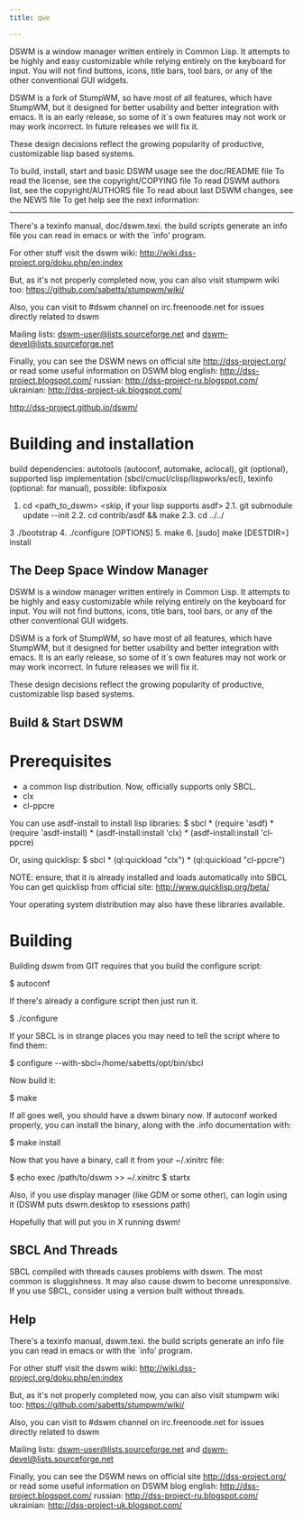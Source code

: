 ```yaml
---
title: qwe

---
```


DSWM is a window manager written entirely in Common Lisp. It
attempts to be highly and easy customizable while relying entirely on the
keyboard for input. You will not find buttons, icons, title bars, tool
bars, or any of the other conventional GUI widgets.

DSWM is a fork of StumpWM, so have most of all features, which have
StumpWM, but it designed for better usability and better integration with
emacs. It is an early release, so some of it`s own features may not work
or may work incorrect. In future releases we will fix it.

These design decisions reflect the growing popularity of productive,
customizable lisp based systems.

To build, install, start and basic DSWM usage see the doc/README file
To read the license, see the copyright/COPYING file
To read DSWM authors list, see the copyright/AUTHORS file
To read about last DSWM changes, see the NEWS file
To get help see the next information:

----

There's a texinfo manual, doc/dswm.texi. the build scripts generate an
info file you can read in emacs or with the `info' program.

For other stuff visit the dswm wiki:
http://wiki.dss-project.org/doku.php/en:index

But, as it's not properly completed now, you can also visit stumpwm wiki too:
https://github.com/sabetts/stumpwm/wiki/

Also, you can visit to #dswm channel on irc.freenoode.net for issues directly related to dswm

Mailing lists: dswm-user@lists.sourceforge.net and dswm-devel@lists.sourceforge.net

Finally, you can see the DSWM news on official site
http://dss-project.org/
or read some useful information on DSWM blog
english: http://dss-project.blogspot.com/
russian: http://dss-project-ru.blogspot.com/
ukrainian: http://dss-project-uk.blogspot.com/

http://dss-project.github.io/dswm/

# Building and installation

build dependencies: autotools (autoconf, automake, aclocal), git (optional), supported lisp implementation (sbcl/cmucl/clisp/lispworks/ecl), texinfo (optional: for manual), possible: libfixposix

1. cd <path_to_dswm>
<skip, if your lisp supports asdf>
2.1. git submodule update --init
2.2. cd contrib/asdf && make
2.3. cd ../../
<end skip>
3 ./bootstrap
4. ./configure [OPTIONS]
5. make
6. [sudo] make [DESTDIR=<destination_dir>] install

The Deep Space Window Manager
------------------------

DSWM is a window manager written entirely in Common Lisp. It
attempts to be highly and easy customizable while relying entirely on the
keyboard for input. You will not find buttons, icons, title bars, tool
bars, or any of the other conventional GUI widgets.

DSWM is a fork of StumpWM, so have most of all features, which have
StumpWM, but it designed for better usability and better integration with
emacs. It is an early release, so some of it`s own features may not work
or may work incorrect. In future releases we will fix it.

These design decisions reflect the growing popularity of productive,
customizable lisp based systems.

Build & Start DSWM
---------------------

Prerequisites
=============

* a common lisp distribution. Now, officially supports only SBCL.
* clx
* cl-ppcre

You can use asdf-install to install lisp libraries:
  $ sbcl
    * (require 'asdf)
    * (require 'asdf-install)
    * (asdf-install:install 'clx)
    * (asdf-install:install 'cl-ppcre)

Or, using quicklisp:
  $ sbcl
    * (ql:quickload "clx")
    * (ql:quickload "cl-ppcre")

NOTE: ensure, that it is already installed and loads automatically into SBCL
You can get quicklisp from official site: http://www.quicklisp.org/beta/

Your operating system distribution may also have these libraries
available.

Building
========

Building dswm from GIT requires that you build the configure script:

$ autoconf

If there's already a configure script then just run it.

$ ./configure

If your SBCL is in strange places you may need to tell the script where to find them:

$ configure --with-sbcl=/home/sabetts/opt/bin/sbcl

Now build it:

$ make

If all goes well, you should have a dswm binary now. If autoconf 
worked properly, you can install the binary, along with the .info
documentation with:

$ make install

Now that you have a binary, call it from your ~/.xinitrc file:

$ echo exec /path/to/dswm >> ~/.xinitrc
$ startx

Also, if you use display manager (like GDM or some other), can login
using it (DSWM puts dswm.desktop to xsessions path)

Hopefully that will put you in X running dswm!

SBCL And Threads
----------------

SBCL compiled with threads causes problems with dswm. The most
common is sluggishness. It may also cause dswm to become
unresponsive. If you use SBCL, consider using a version built without
threads.

Help
----

There's a texinfo manual, dswm.texi. the build scripts generate an
info file you can read in emacs or with the `info' program.

For other stuff visit the dswm wiki:
http://wiki.dss-project.org/doku.php/en:index

But, as it's not properly completed now, you can also visit stumpwm wiki too:
https://github.com/sabetts/stumpwm/wiki/

Also, you can visit to #dswm channel on irc.freenoode.net for issues directly related to dswm

Mailing lists: dswm-user@lists.sourceforge.net and dswm-devel@lists.sourceforge.net

Finally, you can see the DSWM news on official site
http://dss-project.org/
or read some useful information on DSWM blog
english: http://dss-project.blogspot.com/
russian: http://dss-project-ru.blogspot.com/
ukrainian: http://dss-project-uk.blogspot.com/

